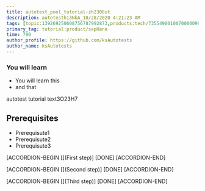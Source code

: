 ```yaml
---
title: autotest_pool_tutorial-zh2308ut
description: autotesth13NkA_10/28/2020 4:21:23 AM
tags: [topic:139269250608756787992873,products:tech/73554900100700000996,tutorial:experience/advanced]
primary_tag: tutorial:product/sapHana
time: 790
author_profile: https://github.com/ksAutotests
author_name: ksAutotests
---
```

### You will learn
- You will learn this
- and that

autotest tutorial text3O23H7

## Prerequisites
- Prerequisute1
- Prerequisute2
- Prerequisute3

[ACCORDION-BEGIN [](First step)]
[DONE]
[ACCORDION-END]

[ACCORDION-BEGIN [](Second step)]
[DONE]
[ACCORDION-END]

[ACCORDION-BEGIN [](Third step)]
[DONE]
[ACCORDION-END]

